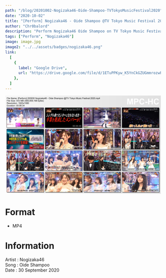 ```yaml
---
path: "/blog/20201002-Nogizaka46-Oide-Shampoo-TVTokyoMusicFestival2020"
date: "2020-10-02"
title: "[Perform] Nogizaka46 - Oide Shampoo @TV Tokyo Music Festival 2020"
author: "Chr0balord"
description: "Perform Nogizaka46 Oide Shampoo on TV Tokyo Music Festival 2020"
tags: ["Perform", "Nogizaka46"]
image: image.jpg
image2: "../../assets/badges/nogizaka46.png"
link:
  [
    {
      label: "Google Drive",
      url: "https://drive.google.com/file/d/1ETuPPKyw_K5YnCkGZUGmmrozwPFv9-Jo/view?usp=sharing",
    },
  ]
---
```


![Nogizaka46 Oide Shampoo](./image.jpg)

# Format

- MP4

# Information

Artist : Nogizaka46 <br/>
Song : Oide Shampoo <br/>
Date : 30 September 2020 <br/>
